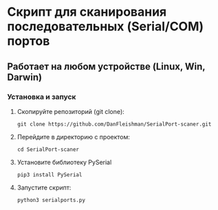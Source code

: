 # Скрипт для сканирования последовательных (Serial/COM) портов

## Работает на любом устройстве (Linux, Win, Darwin)


### Установка и запуск

1. Скопируйте репозиторий (git clone):

   `git clone https://github.com/DanFleishman/SerialPort-scaner.git`

2. Перейдите в директорию с проектом:

   `cd SerialPort-scaner`

3. Установите библиотеку PySerial

   `pip3 install PySerial`

4. Запустите скрипт:

   `python3 serialports.py`

